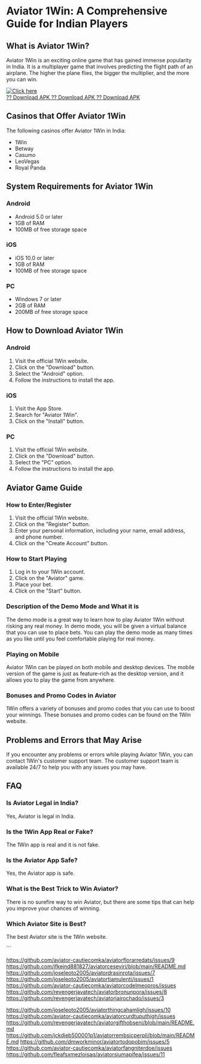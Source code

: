 # Aviator 1Win: A Comprehensive Guide for Indian Players

## What is Aviator 1Win?

Aviator 1Win is an exciting online game that has gained immense
popularity in India. It is a multiplayer game that involves predicting
the flight path of an airplane. The higher the plane flies, the bigger
the multiplier, and the more you can win.

[![Click
here](https://readscoops.com/wp-content/uploads/2023/03/Readscoop-aviator-1-1.jpg)](https://traff.sbs/deff)\
[?? Download APK ?? Download APK ?? Download
APK](https://traff.sbs/deff)

## Casinos that Offer Aviator 1Win

The following casinos offer Aviator 1Win in India:

-   1Win
-   Betway
-   Casumo
-   LeoVegas
-   Royal Panda

## System Requirements for Aviator 1Win

### Android

-   Android 5.0 or later
-   1GB of RAM
-   100MB of free storage space

### iOS

-   iOS 10.0 or later
-   1GB of RAM
-   100MB of free storage space

### PC

-   Windows 7 or later
-   2GB of RAM
-   200MB of free storage space

## How to Download Aviator 1Win

### Android

1.  Visit the official 1Win website.
2.  Click on the "Download" button.
3.  Select the "Android" option.
4.  Follow the instructions to install the app.

### iOS

1.  Visit the App Store.
2.  Search for "Aviator 1Win".
3.  Click on the "Install" button.

### PC

1.  Visit the official 1Win website.
2.  Click on the "Download" button.
3.  Select the "PC" option.
4.  Follow the instructions to install the app.

## Aviator Game Guide

### How to Enter/Register

1.  Visit the official 1Win website.
2.  Click on the "Register" button.
3.  Enter your personal information, including your name, email address,
    and phone number.
4.  Click on the "Create Account" button.

### How to Start Playing

1.  Log in to your 1Win account.
2.  Click on the "Aviator" game.
3.  Place your bet.
4.  Click on the "Start" button.

### Description of the Demo Mode and What it is

The demo mode is a great way to learn how to play Aviator 1Win without
risking any real money. In demo mode, you will be given a virtual
balance that you can use to place bets. You can play the demo mode as
many times as you like until you feel comfortable playing for real
money.

### Playing on Mobile

Aviator 1Win can be played on both mobile and desktop devices. The
mobile version of the game is just as feature-rich as the desktop
version, and it allows you to play the game from anywhere.

### Bonuses and Promo Codes in Aviator

1Win offers a variety of bonuses and promo codes that you can use to
boost your winnings. These bonuses and promo codes can be found on the
1Win website.

## Problems and Errors that May Arise

If you encounter any problems or errors while playing Aviator 1Win, you
can contact 1Win\'s customer support team. The customer support team is
available 24/7 to help you with any issues you may have.

## FAQ

### Is Aviator Legal in India?

Yes, Aviator is legal in India.

### Is the 1Win App Real or Fake?

The 1Win app is real and it is not fake.

### Is the Aviator App Safe?

Yes, the Aviator app is safe.

### What is the Best Trick to Win Aviator?

There is no surefire way to win Aviator, but there are some tips that
can help you improve your chances of winning.

### Which Aviator Site is Best?

The best Aviator site is the 1Win website.

\`\`\`

https://github.com/aviator-cautiecomka/aviatorflorarredats/issues/9
https://github.com/ifkejnd881827/aviatorceseviri/blob/main/README.md
https://github.com/joseleoto2005/aviatordrasinrota/issues/7
https://github.com/joseleoto2005/aviatortiamulenti/issues/1
https://github.com/aviator-cautiecomka/aviatorcodelmeopros/issues
https://github.com/revengerjavatech/aviatorbronunpora/issues/8
https://github.com/revengerjavatech/aviatorjairochado/issues/3

https://github.com/joseleoto2005/aviatorthingcahamligh/issues/10
https://github.com/aviator-cautiecomka/aviatorcurdtuputhigh/issues
https://github.com/revengerjavatech/aviatorgifthobseni/blob/main/README.md
https://github.com/jckdjeb500001p1/aviatorrembsicperpli/blob/main/README.md
https://github.com/dmworkminor/aviatortodopobim/issues/5
https://github.com/aviator-cautiecomka/aviatorfangniterdoe/issues
https://github.com/fleafsxmezloisaq/aviatorsiumapifea/issues/11
